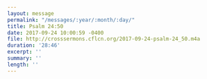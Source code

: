 ```yaml
---
layout: message
permalink: "/messages/:year/:month/:day/"
title: Psalm 24:50
date: 2017-09-24 10:00:59 -0400
file: http://crosssermons.cflcn.org/2017-09-24-psalm-24_50.m4a
duration: '28:46'
excerpt: ''
summary: ''
length: ''
---
```

